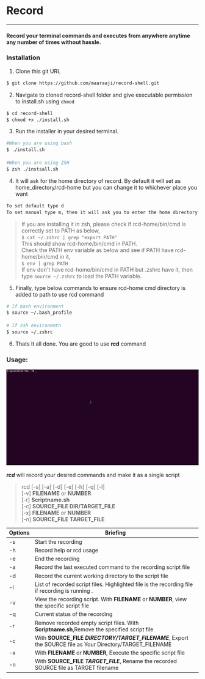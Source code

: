 # Record
---
#### Record your terminal commands and executes from anywhere anytime any number of times without hassle.
### **Installation**
1. Clone this git URL
```bash
$ git clone https://github.com/maaraaji/record-shell.git
```
2. Navigate to cloned record-shell folder and give executable permission to install.sh using `chmod`
```bash
$ cd record-shell
$ chmod +x ./install.sh
```
3. Run the installer in your desired terminal.
```bash
#When you are using bash
$ ./install.sh

#When you are using ZSH
$ zsh ./instsall.sh
```
4. It will ask for the home directory of record. By default it will set as home_directory/rcd-home but you can change it to whichever place you want

```bash
To set default type d
To set manual type m, then it will ask you to enter the home directory name
```
>If you are installing it in zsh, please check if rcd-home/bin/cmd is correctly set to PATH as below,  
>`$ cat ~/.zshrc | grep "export PATH"`  
>This should show rcd-home/bin/cmd in PATH.  
>Check the PATH env variable as below and see if PATH have rcd-home/bin/cmd in it,  
>`$ env | grep PATH`  
>If env don't have rcd-home/bin/cmd in PATH but .zshrc have it, then type `source ~/.zshrc` to load the PATH variable.

5. Finally, type below commands to ensure rcd-home cmd directory is added to path to use rcd command  
```bash
# If bash environment
$ source ~/.bash_profile

# If zsh environemtn
$ source ~/.zshrc
```

6. Thats It all done. You are good to use **rcd** command


### **Usage:**

![record-shell](record-shell.gif)

***rcd*** will record your desired commands and make it as a single script 
>rcd [-s] [-a] [-d] [-e] [-h] [-q] [-l]  
[-v] **FILENAME** or **NUMBER**  
[-r] **Scriptname.sh**  
[-c] **SOURCE_FILE DIR/TARGET_FILE**  
[-x] **FILENAME** or **NUMBER**  
[-n] **SOURCE_FILE** **TARGET_FILE**


Options | Briefing
---|---
-s|Start the recording
-h|Record help or rcd usage
-e|End the recording 
-a|Record the last executed command to the recording script file
-d|Record the current working directory to the script file
-l|List of recorded script files. Highlighted file is the recording file if recording is running .
-v|View the recording script. With **FILENAME** or **NUMBER**, view the specific script file
-q|Current status of the recording
-r|Remove recorded empty script files. With **Scriptname.sh**,Remove the specified script file
-c|With **SOURCE_FILE** ***DIRECTORY/TARGET_FILENAME***, Export the SOURCE file as Your Directory/TARGET_FILENAME
-x|With **FILENAME** or **NUMBER**, Execute the specific script file
-n|With **SOURCE_FILE** ***TARGET_FILE***, Rename the recorded SOURCE file as TARGET filename
